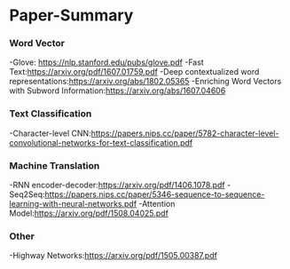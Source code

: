# Paper-Summary

### Word Vector
-Glove: https://nlp.stanford.edu/pubs/glove.pdf
-Fast Text:https://arxiv.org/pdf/1607.01759.pdf
-Deep contextualized word representations:https://arxiv.org/abs/1802.05365
-Enriching Word Vectors with Subword Information:https://arxiv.org/abs/1607.04606

### Text Classification
-Character-level CNN:https://papers.nips.cc/paper/5782-character-level-convolutional-networks-for-text-classification.pdf

### Machine Translation
-RNN encoder-decoder:https://arxiv.org/pdf/1406.1078.pdf
-Seq2Seq:https://papers.nips.cc/paper/5346-sequence-to-sequence-learning-with-neural-networks.pdf
-Attention Model:https://arxiv.org/pdf/1508.04025.pdf

### Other
-Highway Networks:https://arxiv.org/pdf/1505.00387.pdf
